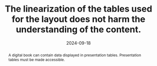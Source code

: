 ---
N: '238'
Rubrique: Structure et code
title: The linearization of the tables used for the layout does not harm the understanding of the content.
abstract: A digital book can contain data displayed in presentation tables. Presentation tables must be made accessible.
categories: ["Code and structure"]
agrege: O4238-E077
opquast: '4 238'
indiceebook: '77'
description: "Rule n° 077"
before: "076"
weight: "077"
after: "078"
actif: '1'
layout: rules
date: 2024-09-18
tags: ["display", "Accessibilité"]
objectif: ["Allow users of technical aids to easily navigate through the information provided by a table.", "Improve the accessibility of content to people with disabilities"]
Meo: ["To be understandable to the blind, the contents of the cells must be able to be linearized, because the assistive technologies will sequentially go through and transcribe all the cells (<th> /<td>) of all the rows (<tr>) of the table"]
Controle: ["Check the source code of the epub HTML page"]
epubcheck: 
ace: 
humancheck: true
Source: ["Opquast"]
Referentiel: [""]
steps: ["", ""]
---